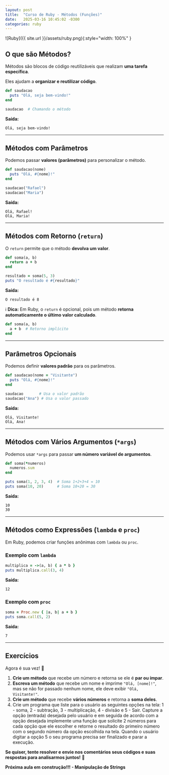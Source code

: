 ```yaml
---
layout: post
title:  "Curso de Ruby - Métodos (Funções)"
date:   2025-03-16 10:45:02 -0300
categories: ruby
---
```


![Ruby]({{ site.url }}/assets/ruby.png){:style="width: 100%" }

## **O que são Métodos?**

Métodos são blocos de código reutilizáveis que realizam **uma tarefa específica**.  

Eles ajudam a **organizar e reutilizar código**.  

```ruby
def saudacao
  puts "Olá, seja bem-vindo!"
end

saudacao  # Chamando o método
```
**Saída:**  
```
Olá, seja bem-vindo!
```

---

## **Métodos com Parâmetros**
Podemos passar **valores (parâmetros)** para personalizar o método.  

```ruby
def saudacao(nome)
  puts "Olá, #{nome}!"
end

saudacao("Rafael")
saudacao("Maria")
```
**Saída:**  
```
Olá, Rafael!
Olá, Maria!
```

---

## **Métodos com Retorno (`return`)**
O `return` permite que o método **devolva um valor**.  

```ruby
def soma(a, b)
  return a + b
end

resultado = soma(5, 3)
puts "O resultado é #{resultado}"
```
**Saída:**  
```
O resultado é 8
```

ℹ️ **Dica:** Em Ruby, o `return` é opcional, pois um método **retorna automaticamente o último valor calculado**.  
```ruby
def soma(a, b)
  a + b  # Retorno implícito
end
```

---

## **Parâmetros Opcionais**
Podemos definir **valores padrão** para os parâmetros.  

```ruby
def saudacao(nome = "Visitante")
  puts "Olá, #{nome}!"
end

saudacao       # Usa o valor padrão
saudacao("Ana") # Usa o valor passado
```
**Saída:**  
```
Olá, Visitante!
Olá, Ana!
```

---

## **Métodos com Vários Argumentos (`*args`)**
Podemos usar `*args` para passar **um número variável de argumentos**.  

```ruby
def soma(*numeros)
  numeros.sum
end

puts soma(1, 2, 3, 4)  # Soma 1+2+3+4 = 10
puts soma(10, 20)      # Soma 10+20 = 30
```
**Saída:**  
```
10
30
```

---

## **Métodos como Expressões (`lambda` e `proc`)**
Em Ruby, podemos criar funções anônimas com `lambda` ou `proc`.  

### **Exemplo com `lambda`**
```ruby
multiplica = ->(a, b) { a * b }
puts multiplica.call(3, 4)
```
**Saída:**  
```
12
```

### **Exemplo com `proc`**
```ruby
soma = Proc.new { |a, b| a + b }
puts soma.call(5, 2)
```
**Saída:**  
```
7
```

---

## **Exercícios**
Agora é sua vez! 💪  

1. **Crie um método** que recebe um número e retorna se ele é **par ou ímpar**.  
2. **Escreva um método** que recebe um nome e imprime `"Olá, [nome]!"`, mas se não for passado nenhum nome, ele deve exibir `"Olá, Visitante!"`.  
3. **Crie um método** que recebe **vários números** e retorna a **soma deles**.  
4. Crie um programa que liste para o usuário as seguintes opções na tela: 1 - soma, 2 - subtração, 3 - multiplicação, 4 - divisão e 5 - Sair. Capture a opção (entrada) desejada pelo usuário e em seguida de acordo com a opção desejada implemente uma função que solicite 2 números para cada opção que ele escolher e retorne o resultado do primeiro número com o segundo número da opção escolhida na tela. Quando o usuário digitar a opção 5 o seu programa precisa ser finalizado e parar a execução.

**Se quiser, tente resolver e envie nos comentários seus códigos e suas respostas para analisarmos juntos!** 🚀

**Próxima aula em construção!!! - Manipulação de Strings**